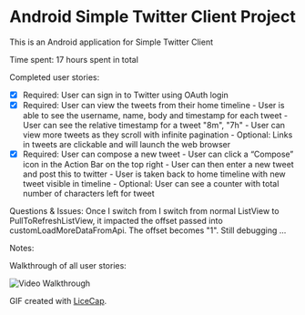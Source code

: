 # Android Simple Twitter Client Project 

This is an Android application for Simple Twitter Client

Time spent: 17 hours spent in total

Completed user stories:

 * [x] Required: User can sign in to Twitter using OAuth login
 * [x] Required: User can view the tweets from their home timeline
       - User is able to see the username, name, body and timestamp for each tweet
       - User can see the relative timestamp for a tweet "8m", "7h"
       - User can view more tweets as they scroll with infinite pagination
       - Optional: Links in tweets are clickable and will launch the web browser 
 * [x] Required: User can compose a new tweet
       - User can click a “Compose” icon in the Action Bar on the top right
       - User can then enter a new tweet and post this to twitter
       - User is taken back to home timeline with new tweet visible in timeline
       - Optional: User can see a counter with total number of characters left for tweet

Questions & Issues:
Once I switch from I switch from normal ListView to PullToRefreshListView, it impacted
 the offset passed into customLoadMoreDataFromApi. The offset becomes "1". Still debugging ...

Notes:

Walkthrough of all user stories:

![Video Walkthrough](simpletwitterclient-2.gif)

GIF created with [LiceCap](http://www.cockos.com/licecap/).
